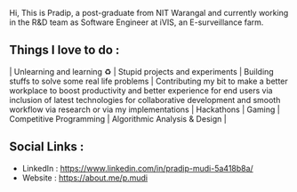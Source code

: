 Hi, This is Pradip, a post-graduate from NIT Warangal and currently working in the R&D team as Software Engineer at iVIS, an E-surveillance farm.


Things I love to do :
-----------------------------------
| Unlearning and learning ♻️
| Stupid projects and experiments
| Building stuffs to solve some real life problems
| Contributing my bit to make a better workplace to boost productivity and better experience for end users via inclusion of latest technologies for collaborative    development and smooth workflow via research or via my implementations
| Hackathons
| Gaming
| Competitive Programming
| Algorithmic Analysis & Design |


Social Links : 
-----------------------------------
* LinkedIn : https://www.linkedin.com/in/pradip-mudi-5a418b8a/
* Website : https://about.me/p.mudi

